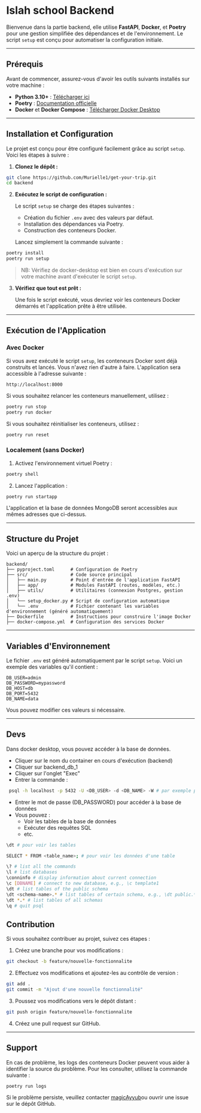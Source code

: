 
# Islah school Backend

Bienvenue dans la partie backend, elle utilise **FastAPI**, **Docker**, et **Poetry** pour une gestion simplifiée des dépendances et de l'environnement. Le script `setup` est conçu pour automatiser la configuration initiale.

---

## Prérequis

Avant de commencer, assurez-vous d'avoir les outils suivants installés sur votre machine :

- **Python 3.10+** : [Télécharger ici](https://www.python.org/downloads/)
- **Poetry** : [Documentation officielle](https://python-poetry.org/docs/#installation)
- **Docker** et **Docker Compose** : [Télécharger Docker Desktop](https://www.docker.com/products/docker-desktop/)

---

## Installation et Configuration

Le projet est conçu pour être configuré facilement grâce au script `setup`. Voici les étapes à suivre :

1. **Clonez le dépôt :**

```bash
git clone https://github.com/Murielle1/get-your-trip.git
cd backend
```

2. **Exécutez le script de configuration :**

   Le script `setup` se charge des étapes suivantes :
   - Création du fichier `.env` avec des valeurs par défaut.
   - Installation des dépendances via Poetry.
   - Construction des conteneurs Docker.

   Lancez simplement la commande suivante :

```bash
poetry install
poetry run setup
```

> NB: Vérifiez de docker-desktop est bien en cours d'exécution sur votre machine avant d'exécuter le script `setup`.

3. **Vérifiez que tout est prêt :**

   Une fois le script exécuté, vous devriez voir les conteneurs Docker démarrés et l'application prête à être utilisée.

---

## Exécution de l'Application

### Avec Docker

Si vous avez exécuté le script `setup`, les conteneurs Docker sont déjà construits et lancés. Vous n'avez rien d'autre à faire. L'application sera accessible à l'adresse suivante :

```
http://localhost:8000
```

Si vous souhaitez relancer les conteneurs manuellement, utilisez :

```bash
poetry run stop
poetry run docker
```

Si vous souhaitez réinitialiser les conteneurs, utilisez :

```bash
poetry run reset
```


### Localement (sans Docker)

1. Activez l'environnement virtuel Poetry :

```bash
poetry shell
```

2. Lancez l'application :

```bash
poetry run startapp
```

L'application et la base de données MongoDB seront accessibles aux mêmes adresses que ci-dessus.

---

## Structure du Projet

Voici un aperçu de la structure du projet :

```
backend/
├── pyproject.toml      # Configuration de Poetry
├── src/                # Code source principal
│   ├── main.py         # Point d'entrée de l'application FastAPI
│   ├── app/            # Modules FastAPI (routes, modèles, etc.)
│   ├── utils/          # Utilitaires (connexion Postgres, gestion .env)
│   └── setup_docker.py # Script de configuration automatique
│   └── .env            # Fichier contenant les variables d'environnement (généré automatiquement)
├── Dockerfile          # Instructions pour construire l'image Docker
├── docker-compose.yml  # Configuration des services Docker
```

---

## Variables d'Environnement

Le fichier `.env` est généré automatiquement par le script `setup`. Voici un exemple des variables qu'il contient :

```
DB_USER=admin
DB_PASSWORD=mypassword
DB_HOST=db
DB_PORT=5432
DB_NAME=data
```

Vous pouvez modifier ces valeurs si nécessaire.

---

## Devs

Dans docker desktop, vous pouvez accéder à la base de données. 
- Cliquer sur le nom du container en cours d'exécution (backend) 
- Cliquer sur backend_db_1
- Cliquer sur l'onglet "Exec"
- Entrer la commande :

```bash
 psql -h localhost -p 5432 -U <DB_USER> -d <DB_NAME> -W # par exemple psql -h localhost -p 5432 -U root -d data -W 
```
- Entrer le mot de passe (DB_PASSWORD) pour accéder à la base de données
- Vous pouvez :
   - Voir les tables de la base de données
   - Exécuter des requêtes SQL
   - etc.
```bash
\dt # pour voir les tables

SELECT * FROM <table_name>; # pour voir les données d'une table

\? # list all the commands
\l # list databases
\conninfo # display information about current connection
\c [DBNAME] # connect to new database, e.g., \c template1
\dt # list tables of the public schema
\dt <schema-name>.* # list tables of certain schema, e.g., \dt public.*
\dt *.* # list tables of all schemas
\q # quit psql
```


## Contribution

Si vous souhaitez contribuer au projet, suivez ces étapes :

1. Créez une branche pour vos modifications :
```bash
git checkout -b feature/nouvelle-fonctionnalite
```

2. Effectuez vos modifications et ajoutez-les au contrôle de version :
```bash
git add .
git commit -m "Ajout d'une nouvelle fonctionnalité"
```

3. Poussez vos modifications vers le dépôt distant :
```bash
git push origin feature/nouvelle-fonctionnalite
```

4. Créez une pull request sur GitHub.

---

## Support
En cas de problème, les logs des conteneurs Docker peuvent vous aider à identifier la source du problème. Pour les consulter, utilisez la commande suivante :

```bash
poetry run logs
```

Si le problème persiste, veuillez contacter [magicAyyub](https://github.com/magicAyyub)ou ouvrir une issue sur le dépôt GitHub.

